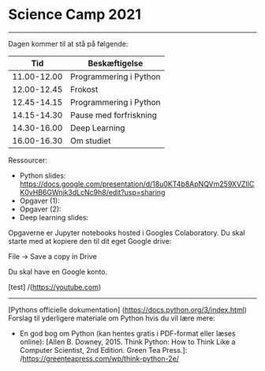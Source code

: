# Science Camp 2021
---

Dagen kommer til at stå på følgende:

| Tid       | Beskæftigelse          |
|-----------|------------------------|
|11.00-12.00| Programmering i Python |
|12.00-12.45| Frokost                |
|12.45-14.15| Programmering i Python |
|14.15-14.30| Pause med forfriskning |
|14.30-16.00| Deep Learning          |
|16.00-16.30| Om studiet             |

Ressourcer:
 - Python slides: https://docs.google.com/presentation/d/18u0KT4b8ApNQVm259XVZIlCK0vHB6GWnjk3dLcNc9h8/edit?usp=sharing
 - Opgaver (1): 
 - Opgaver (2): 
 - Deep learning slides: 

Opgaverne er Jupyter notebooks hosted i Googles Colaboratory. Du skal starte med at kopiere den til dit eget Google drive:

File -> Save a copy in Drive

Du skal have en Google konto.

[test] /(https://youtube.com)

---

[Pythons officielle dokumentation] (https://docs.python.org/3/index.html)
Forslag til yderligere materiale om Python hvis du vil lære mere: 

 * En god bog om Python (kan hentes gratis i PDF-format eller læses online): [Allen B. Downey, 2015. Think Python: How to Think Like a Computer Scientist, 2nd Edition. Green Tea Press.]: /https://greenteapress.com/wp/think-python-2e/
